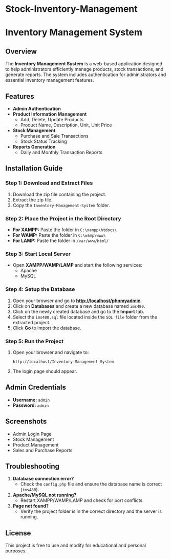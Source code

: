 # Stock-Inventory-Management
# Inventory Management System

## Overview
The **Inventory Management System** is a web-based application designed to help administrators efficiently manage products, stock transactions, and generate reports. The system includes authentication for administrators and essential inventory management features.

## Features
- **Admin Authentication**
- **Product Information Management**
  - Add, Delete, Update Products
  - Product Name, Description, Unit, Unit Price
- **Stock Management**
  - Purchase and Sale Transactions
  - Stock Status Tracking
- **Reports Generation**
  - Daily and Monthly Transaction Reports

## Installation Guide
### Step 1: Download and Extract Files
1. Download the zip file containing the project.
2. Extract the zip file.
3. Copy the `Inventory-Management-System` folder.

### Step 2: Place the Project in the Root Directory
- **For XAMPP:** Paste the folder in `C:\xampp\htdocs\`
- **For WAMP:** Paste the folder in `C:\wamp\www\`
- **For LAMP:** Paste the folder in `/var/www/html/`

### Step 3: Start Local Server
- Open **XAMPP/WAMP/LAMP** and start the following services:
  - Apache
  - MySQL

### Step 4: Setup the Database
1. Open your browser and go to **[http://localhost/phpmyadmin](http://localhost/phpmyadmin)**.
2. Click on **Databases** and create a new database named `ims480`.
3. Click on the newly created database and go to the **Import** tab.
4. Select the `ims480.sql` file located inside the `SQL file` folder from the extracted project.
5. Click **Go** to import the database.

### Step 5: Run the Project
1. Open your browser and navigate to:
   ```
   http://localhost/Inventory-Management-System
   ```
2. The login page should appear.

## Admin Credentials
- **Username:** `admin`
- **Password:** `admin`

## Screenshots
- Admin Login Page
- Stock Management
- Product Management
- Sales and Purchase Reports

## Troubleshooting
1. **Database connection error?**
   - Check the `config.php` file and ensure the database name is correct (`ims480`).
2. **Apache/MySQL not running?**
   - Restart XAMPP/WAMP/LAMP and check for port conflicts.
3. **Page not found?**
   - Verify the project folder is in the correct directory and the server is running.

## License
This project is free to use and modify for educational and personal purposes.

